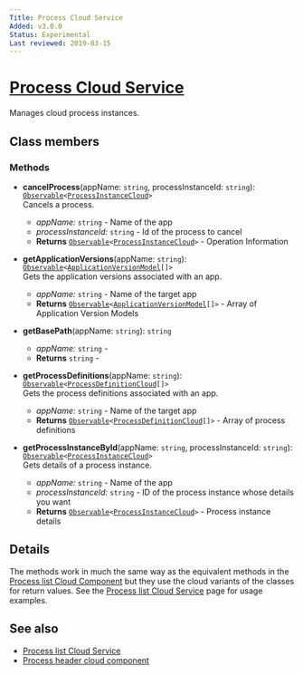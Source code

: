 ```yaml
---
Title: Process Cloud Service
Added: v3.0.0
Status: Experimental
Last reviewed: 2019-03-15
---
```


# [Process Cloud Service](../../../lib/process-services-cloud/src/lib/process/services/process-cloud.service.ts "Defined in process-cloud.service.ts")

Manages cloud process instances.

## Class members

### Methods

*   **cancelProcess**(appName: `string`, processInstanceId: `string`): [`Observable`](http://reactivex.io/documentation/observable.html)`<`[`ProcessInstanceCloud`](../../../lib/process-services-cloud/src/lib/process/start-process/models/process-instance-cloud.model.ts)`>`<br/>
    Cancels a process.
    *   *appName:* `string`  - Name of the app
    *   *processInstanceId:* `string`  - Id of the process to cancel
    *   **Returns** [`Observable`](http://reactivex.io/documentation/observable.html)`<`[`ProcessInstanceCloud`](../../../lib/process-services-cloud/src/lib/process/start-process/models/process-instance-cloud.model.ts)`>` - Operation Information
*   **getApplicationVersions**(appName: `string`): [`Observable`](http://reactivex.io/documentation/observable.html)`<`[`ApplicationVersionModel`](../../../lib/process-services-cloud/src/lib/models/application-version.model.ts)`[]>`<br/>
    Gets the application versions associated with an app.
    *   *appName:* `string`  - Name of the target app
    *   **Returns** [`Observable`](http://reactivex.io/documentation/observable.html)`<`[`ApplicationVersionModel`](../../../lib/process-services-cloud/src/lib/models/application-version.model.ts)`[]>` - Array of Application Version Models
*   **getBasePath**(appName: `string`): `string`<br/>

    *   *appName:* `string`  -
    *   **Returns** `string` -
*   **getProcessDefinitions**(appName: `string`): [`Observable`](http://reactivex.io/documentation/observable.html)`<`[`ProcessDefinitionCloud`](../../../lib/process-services-cloud/src/lib/models/process-definition-cloud.model.ts)`[]>`<br/>
    Gets the process definitions associated with an app.
    *   *appName:* `string`  - Name of the target app
    *   **Returns** [`Observable`](http://reactivex.io/documentation/observable.html)`<`[`ProcessDefinitionCloud`](../../../lib/process-services-cloud/src/lib/models/process-definition-cloud.model.ts)`[]>` - Array of process definitions
*   **getProcessInstanceById**(appName: `string`, processInstanceId: `string`): [`Observable`](http://reactivex.io/documentation/observable.html)`<`[`ProcessInstanceCloud`](../../../lib/process-services-cloud/src/lib/process/start-process/models/process-instance-cloud.model.ts)`>`<br/>
    Gets details of a process instance.
    *   *appName:* `string`  - Name of the app
    *   *processInstanceId:* `string`  - ID of the process instance whose details you want
    *   **Returns** [`Observable`](http://reactivex.io/documentation/observable.html)`<`[`ProcessInstanceCloud`](../../../lib/process-services-cloud/src/lib/process/start-process/models/process-instance-cloud.model.ts)`>` - Process instance details

## Details

The methods work in much the same way as the equivalent methods in the
[Process list Cloud Component](../components/process-list-cloud.component.md)
but they use the cloud variants of the classes for return values. See the
[Process list Cloud Service](process-list-cloud.service.md) page for usage examples.

## See also

*   [Process list Cloud Service](process-list-cloud.service.md)
*   [Process header cloud component](../../process-services-cloud/components/process-header-cloud.component.md)
